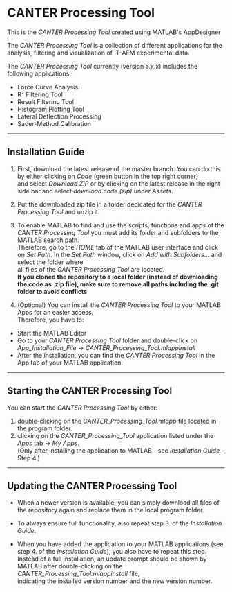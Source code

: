 # CANTER Processing Tool
This is the *CANTER Processing Tool* created using MATLAB's AppDesigner

The *CANTER Processing Tool* is a collection of different applications for the analysis, filtering and visualization of IT-AFM experimental data.

The *CANTER Processing Tool* currently (version 5.x.x) includes the following applications:
* Force Curve Analysis
* R² Filtering Tool
* Result Filtering Tool
* Histogram Plotting Tool
* Lateral Deflection Processing
* Sader-Method Calibration

---

## Installation Guide

1. First, download the latest release of the master branch. You can do this by either clicking on *Code* (green button in the top right corner)<br>
and select *Download ZIP* or by clicking on the latest release in the right side bar and select *download code (zip)* under *Assets*.

2. Put the downloaded zip file in a folder dedicated for the *CANTER Processing Tool* and unzip it.

3. To enable MATLAB to find and use the scripts, functions and apps of the *CANTER Processing Tool* you must add its folder and subfolders 
to the MATLAB search path.<br>Therefore, go to the *HOME* tab of the MATLAB user interface and click on *Set Path*.
In the *Set Path* window, click on *Add with Subfolders...* and select the folder where<br>all files of the *CANTER Processing Tool* are located.<br>
**If you cloned the repository to a local folder (instead of downloading the code as .zip file), make sure to remove all paths including the .git folder to avoid conflicts**

4. (Optional) You can install the *CANTER Processing Tool* to your MATLAB Apps for an easier access.<br>
Therefore, you have to:
* Start the MATLAB Editor
* Go to your *CANTER Processing Tool* folder and double-click on *App_Installation_File* -> *CANTER_Processing_Tool.mlappinstall*
* After the installation, you can find the *CANTER Processing Tool* in the App tab of your MATLAB application.

---

## Starting the CANTER Processing Tool

You can start the *CANTER Processing Tool* by either:
1. double-clicking on the *CANTER_Processing_Tool.mlapp* file located in the program folder.
2. clicking on the *CANTER_Processing_Tool* application listed under the *Apps* tab -> *My Apps*.<br>
(Only after installing the application to MATLAB - see *Installation Guide* - Step 4.)

---

## Updating the CANTER Processing Tool

* When a newer version is available, you can simply download all files of the repository again and replace them in the local program folder.

* To always ensure full functionality, also repeat step 3. of the *Installation Guide*.

* When you have added the application to your MATLAB applications (see step 4. of the *Installation Guide*), you also have to repeat this step.<br>
Instead of a full installation, an update prompt should be shown by MATLAB after double-clicking on the *CANTER_Processing_Tool.mlappinstall* file,<br>indicating the installed version number and the new version number.